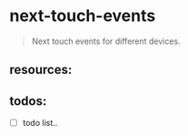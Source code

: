 # next-touch-events
> Next touch events for different devices.


## resources:

## todos:
- [ ] todo list..

